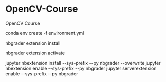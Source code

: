 # OpenCV-Course
OpenCV Course

conda env create -f environment.yml

nbgrader extension install

nbgrader extension activate

jupyter nbextension install --sys-prefix --py nbgrader --overwrite
jupyter nbextension enable --sys-prefix --py nbgrader
jupyter serverextension enable --sys-prefix --py nbgrader

